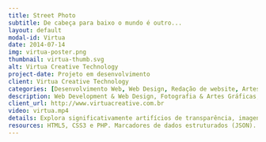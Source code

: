 ```yaml
---
title: Street Photo
subtitle: De cabeça para baixo o mundo é outro...
layout: default
modal-id: Virtua
date: 2014-07-14
img: virtua-poster.png
thumbnail: virtua-thumb.svg
alt: Virtua Creative Technology
project-date: Projeto em desenvolvimento
client: Virtua Creative Technology
categories: [Desenvolvimento Web, Web Design, Redação de website, Artes Gráficas]
description: Web Development & Web Design, Fotografia & Artes Gráficas, Redação & Tradução. <br>Website em desenvolvimento.
client_url: http://www.virtuacreative.com.br
video: virtua.mp4
details: Explora significativamente artifícios de transparência, imagens em alta resolução e efeitos visuais. Integrado ao Google Analytics, GitHub, Facebook, Twitter, Flickr e Google Plus. Mais informações estarão à disposição quando o projeto for finalizado.
resources: HTML5, CSS3 e PHP. Marcadores de dados estruturados (JSON).
---
```

